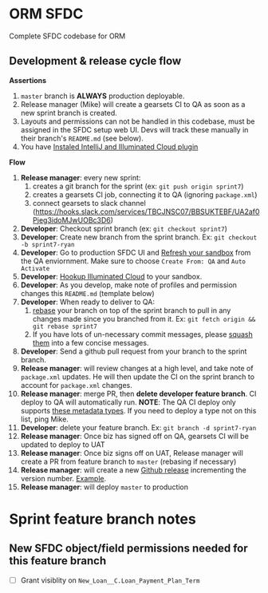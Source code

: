 # ORM SFDC

Complete SFDC codebase for ORM

## Development & release cycle flow

**Assertions**
1.  `master` branch is **ALWAYS** production deployable.
1.  Release manager (Mike) will create a gearsets CI to QA as soon as a new sprint branch is created.
1.  Layouts and permissions can not be handled in this codebase, must be assigned in the SFDC setup web UI.  Devs will track these manually in their branch's `README.md` (see below).
1.  You have [Instaled IntelliJ and Illuminated Cloud plugin](./intellij-setup.md)

**Flow**

1.  **Release manager**: every new sprint:
    1.  creates a git branch for the sprint (ex: `git push origin sprint7`)
    1.  creates a gearsets CI job, connecting it to QA (ignoring `package.xml`) 
    1.  connect gearsets to slack channel (https://hooks.slack.com/services/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)
1.  **Developer**: Checkout sprint branch (ex: `git checkout sprint7`)
1.  **Developer**: Create new branch from the sprint branch. Ex: `git checkout -b sprint7-ryan`
1.  **Developer**: Go to production SFDC UI and [Refresh your sandbox](https://help.salesforce.com/articleView?id=data_sandbox_refresh.htm&type=5) from the QA enviornment.  Make sure to choose `Create From: QA` and `Auto Activate`
1.  **Developer**: [Hookup Illuminated Cloud](./intellij-setup.md) to your sandbox.
1.  **Developer**: As you develop, make note of profiles and permission changes this `README.md` (template below)
1.  **Developer**: When ready to deliver to QA:    
    1.  [rebase](https://git-scm.com/book/en/v2/Git-Branching-Rebasing) your branch on top of the sprint branch to pull in any changes made since you branched from it.  Ex: `git fetch origin && git rebase sprint7`
    1.  If you have lots of un-necessary commit messages, please [squash them](http://gitready.com/advanced/2009/02/10/squashing-commits-with-rebase.html) into a few concise messages.    
1.  **Developer**: Send a github pull request from your branch to the sprint branch. 
1.  **Release manager**: will review changes at a high level, and take note of `package.xml` updates.  He will then update the CI on the sprint branch to account for `package.xml` changes.
1.  **Release manager**: merge PR, then **delete developer feature branch**.  CI deploy to QA will automatically run.  **NOTE**: The QA CI deploy only supports [these metadata types](https://docs.google.com/spreadsheets/d/1gbJW7k0mVKhb4Sb_IXZM345nGrnQcIXnIEL7V4NZ9o4/edit#gid=0).  If you need to deploy a type not on this list, ping Mike.
1.  **Developer**: delete your feature branch. Ex: `git branch -d sprint7-ryan`
1.  **Release manager**: Once biz has signed off on QA, gearsets CI will be updated to deploy to UAT
1.  **Release manager**: Once biz signs off on UAT, Release manager will create a PR from feature branch to `master` (rebasing if necessary)
1.  **Release manager**: will create a new [Github release](https://github.com/ORMSFDC/sfdc/releases) incrementing the version number.  [Example](https://github.com/ORMSFDC/sfdc/releases/tag/1.0).
1.  **Release manager**: will deploy `master` to production


# Sprint feature branch notes

## New SFDC object/field permissions needed for this feature branch

- [ ] Grant visiblity on `New_Loan__C.Loan_Payment_Plan_Term`




